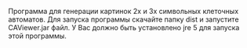 Программа для генерации картинок 2х и 3х символьных клеточных автоматов. Для запуска программы скачайте папку dist и запустите CAViewer.jar файл. У Вас должно быть установлено jre 5 для запуска этой программы.
